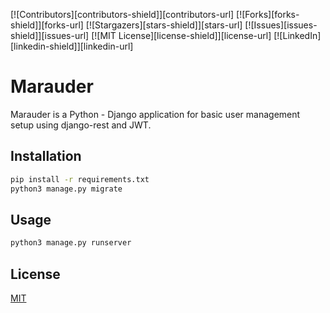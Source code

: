 
[![Contributors][contributors-shield]][contributors-url]
[![Forks][forks-shield]][forks-url]
[![Stargazers][stars-shield]][stars-url]
[![Issues][issues-shield]][issues-url]
[![MIT License][license-shield]][license-url]
[![LinkedIn][linkedin-shield]][linkedin-url]


# Marauder

Marauder is a Python - Django application for basic user management setup using django-rest and JWT.

## Installation

```bash
pip install -r requirements.txt
python3 manage.py migrate
```


## Usage

```bash
python3 manage.py runserver
```

## License
[MIT](https://choosealicense.com/licenses/mit/)